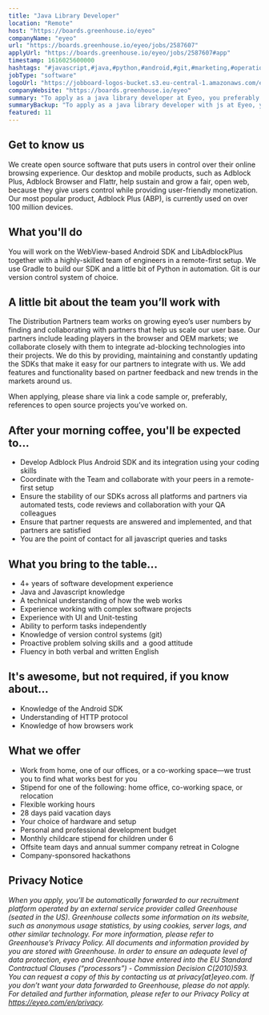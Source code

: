 ```yaml
---
title: "Java Library Developer"
location: "Remote"
host: "https://boards.greenhouse.io/eyeo"
companyName: "eyeo"
url: "https://boards.greenhouse.io/eyeo/jobs/2587607"
applyUrl: "https://boards.greenhouse.io/eyeo/jobs/2587607#app"
timestamp: 1616025600000
hashtags: "#javascript,#java,#python,#android,#git,#marketing,#operations,#English"
jobType: "software"
logoUrl: "https://jobboard-logos-bucket.s3.eu-central-1.amazonaws.com/eyeo"
companyWebsite: "https://boards.greenhouse.io/eyeo"
summary: "To apply as a java library developer at Eyeo, you preferably need to have 4+ years of software development experience."
summaryBackup: "To apply as a java library developer with js at Eyeo, you preferably need to have some knowledge of: #javascript, #java, #android."
featured: 11
---
```


## Get to know us

We create open source software that puts users in control over their online browsing experience. Our desktop and mobile products, such as Adblock Plus, Adblock Browser and Flattr, help sustain and grow a fair, open web, because they give users control while providing user-friendly monetization. Our most popular product, Adblock Plus (ABP), is currently used on over 100 million devices.

## What you'll do

You will work on the WebView-based Android SDK and LibAdblockPlus together with a highly-skilled team of engineers in a remote-first setup. We use Gradle to build our SDK and a little bit of Python in automation. Git is our version control system of choice.

## A little bit about the team you’ll work with

The Distribution Partners team works on growing eyeo’s user numbers by finding and collaborating with partners that help us scale our user base. Our partners include leading players in the browser and OEM markets; we collaborate closely with them to integrate ad-blocking technologies into their projects. We do this by providing, maintaining and constantly updating the SDKs that make it easy for our partners to integrate with us. We add features and functionality based on partner feedback and new trends in the markets around us.

When applying, please share via link a code sample or, preferably, references to open source projects you’ve worked on.

## After your morning coffee, you'll be expected to...

*   Develop Adblock Plus Android SDK and its integration using your coding skills
*   Coordinate with the Team and collaborate with your peers in a remote-first setup
*   Ensure the stability of our SDKs across all platforms and partners via automated tests, code reviews and collaboration with your QA colleagues
*   Ensure that partner requests are answered and implemented, and that partners are satisfied
*   You are the point of contact for all javascript queries and tasks

## What you bring to the table...

*   4+ years of software development experience
*   Java and Javascript knowledge
*   A technical understanding of how the web works
*   Experience working with complex software projects
*   Experience with UI and Unit-testing
*   Ability to perform tasks independently
*   Knowledge of version control systems (git)
*   Proactive problem solving skills and  a good attitude
*   Fluency in both verbal and written English

## It's awesome, but not required, if you know about...

*   Knowledge of the Android SDK
*   Understanding of HTTP protocol 
*   Knowledge of how browsers work

## What we offer

*   Work from home, one of our offices, or a co-working space—we trust you to find what works best for you
*   Stipend for one of the following: home office, co-working space, or relocation
*   Flexible working hours
*   28 days paid vacation days 
*   Your choice of hardware and setup
*   Personal and professional development budget
*   Monthly childcare stipend for children under 6
*   Offsite team days and annual summer company retreat in Cologne
*   Company-sponsored hackathons

## Privacy Notice

_When you apply, you’ll be automatically forwarded to our recruitment platform operated by an external service provider called Greenhouse (seated in the US). Greenhouse collects some information on its website, such as anonymous usage statistics, by using cookies, server logs, and other similar technology. For more information, please refer to Greenhouse’s Privacy Policy. All documents and information provided by you are stored with Greenhouse. In order to ensure an adequate level of data protection, eyeo and Greenhouse have entered into the EU Standard Contractual Clauses (“processors”) - Commission Decision C(2010)593. You can request a copy of this by contacting us at privacy\[at\]eyeo.com. If you don’t want your data forwarded to Greenhouse, please do not apply. For detailed and further information, please refer to our Privacy Policy at https://eyeo.com/en/privacy._
